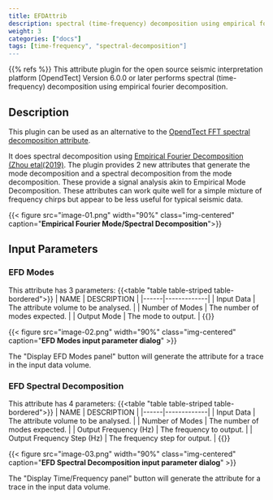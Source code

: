 ```yaml
---
title: EFDAttrib
description: spectral (time-frequency) decomposition using empirical fourier decomposition
weight: 3
categories: ["docs"]
tags: [time-frequency", "spectral-decomposition"]
---
```

{{% refs %}}
This attribute plugin for the open source seismic interpretation platform [OpendTect] Version 6.0.0 or later performs spectral
(time-frequency) decomposition using empirical fourier decomposition.

## Description

This plugin can be used as an alternative to the
<a href="http://opendtect.org/rel/doc/User/base/appendix_spectral-decomposition.htm" target="_blank">OpendTect FFT spectral decomposition attribute</a>.

It does spectral decomposition using [Empirical Fourier Decomposition (Zhou etal(2019)](https://arxiv.org/abs/1912.00414).
The plugin provides 2 new attributes that generate the mode decomposition and a spectral
decomposition from the mode decomposition. These provide a signal analysis akin to
Empirical Mode Decomposition. These attributes can work quite well for a simple mixture of frequency chirps but appear to be
less useful for typical seismic data.

{{< figure src="image-01.png"  width="90%" class="img-centered" caption="**Empirical Fourier Mode/Spectral Decomposition**">}}

## Input Parameters

### EFD Modes
This attribute has 3 parameters:
{{<table "table table-striped table-bordered">}}
| NAME | DESCRIPTION |
|------|-------------|
| Input Data | The attribute volume to be analysed. |
| Number of Modes | The number of modes expected.  |
| Output Mode | The mode to output. |
{{</table>}}

{{< figure src="image-02.png" width="90%" class="img-centered" caption="**EFD Modes input parameter dialog**" >}}

The "Display EFD Modes panel" button will generate the attribute for a trace in the input
data volume.

### EFD Spectral Decomposition
This attribute has 4 parameters:
{{<table "table table-striped table-bordered">}}
| NAME | DESCRIPTION |
|------|-------------|
| Input Data | The attribute volume to be analysed. |
| Number of Modes | The number of modes expected.  |
| Output Frequency (Hz) | The frequency to output. |
| Output Frequency Step (Hz) | The frequency step for output. |
{{</table>}}

{{< figure src="image-03.png" width="90%" class="img-centered" caption="**EFD Spectral Decomposition input parameter dialog**" >}}

The "Display Time/Frequency panel" button will generate the attribute for a trace in the input
data volume.
